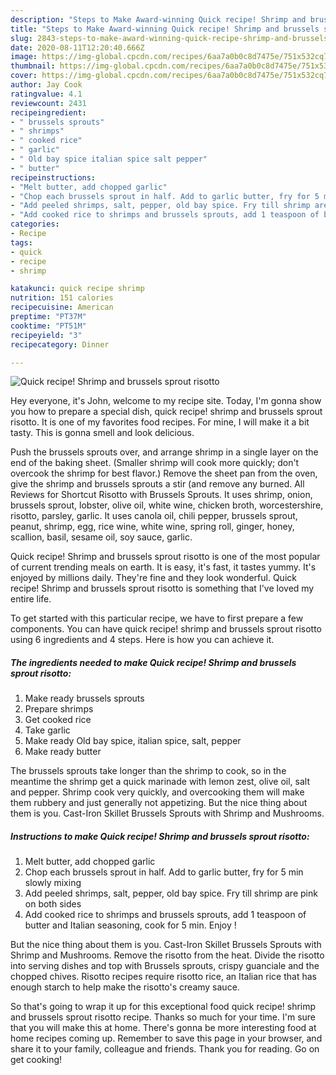 ```yaml
---
description: "Steps to Make Award-winning Quick recipe! Shrimp and brussels sprout risotto"
title: "Steps to Make Award-winning Quick recipe! Shrimp and brussels sprout risotto"
slug: 2843-steps-to-make-award-winning-quick-recipe-shrimp-and-brussels-sprout-risotto
date: 2020-08-11T12:20:40.666Z
image: https://img-global.cpcdn.com/recipes/6aa7a0b0c8d7475e/751x532cq70/quick-recipe-shrimp-and-brussels-sprout-risotto-recipe-main-photo.jpg
thumbnail: https://img-global.cpcdn.com/recipes/6aa7a0b0c8d7475e/751x532cq70/quick-recipe-shrimp-and-brussels-sprout-risotto-recipe-main-photo.jpg
cover: https://img-global.cpcdn.com/recipes/6aa7a0b0c8d7475e/751x532cq70/quick-recipe-shrimp-and-brussels-sprout-risotto-recipe-main-photo.jpg
author: Jay Cook
ratingvalue: 4.1
reviewcount: 2431
recipeingredient:
- " brussels sprouts"
- " shrimps"
- " cooked rice"
- " garlic"
- " Old bay spice italian spice salt pepper"
- " butter"
recipeinstructions:
- "Melt butter, add chopped garlic"
- "Chop each brussels sprout in half. Add to garlic butter, fry for 5 min slowly mixing"
- "Add peeled shrimps, salt, pepper, old bay spice. Fry till shrimp are pink on both sides"
- "Add cooked rice to shrimps and brussels sprouts, add 1 teaspoon of butter and Italian seasoning, cook for 5 min. Enjoy !"
categories:
- Recipe
tags:
- quick
- recipe
- shrimp

katakunci: quick recipe shrimp 
nutrition: 151 calories
recipecuisine: American
preptime: "PT37M"
cooktime: "PT51M"
recipeyield: "3"
recipecategory: Dinner

---
```



![Quick recipe! Shrimp and brussels sprout risotto](https://img-global.cpcdn.com/recipes/6aa7a0b0c8d7475e/751x532cq70/quick-recipe-shrimp-and-brussels-sprout-risotto-recipe-main-photo.jpg)

Hey everyone, it's John, welcome to my recipe site. Today, I'm gonna show you how to prepare a special dish, quick recipe! shrimp and brussels sprout risotto. It is one of my favorites food recipes. For mine, I will make it a bit tasty. This is gonna smell and look delicious.

Push the brussels sprouts over, and arrange shrimp in a single layer on the end of the baking sheet. (Smaller shrimp will cook more quickly; don&#39;t overcook the shrimp for best flavor.) Remove the sheet pan from the oven, give the shrimp and brussels sprouts a stir (and remove any burned. All Reviews for Shortcut Risotto with Brussels Sprouts. It uses shrimp, onion, brussels sprout, lobster, olive oil, white wine, chicken broth, worcestershire, risotto, parsley, garlic. It uses canola oil, chili pepper, brussels sprout, peanut, shrimp, egg, rice wine, white wine, spring roll, ginger, honey, scallion, basil, sesame oil, soy sauce, garlic.

Quick recipe! Shrimp and brussels sprout risotto is one of the most popular of current trending meals on earth. It is easy, it's fast, it tastes yummy. It's enjoyed by millions daily. They're fine and they look wonderful. Quick recipe! Shrimp and brussels sprout risotto is something that I've loved my entire life.


To get started with this particular recipe, we have to first prepare a few components. You can have quick recipe! shrimp and brussels sprout risotto using 6 ingredients and 4 steps. Here is how you can achieve it.

<!--inarticleads1-->

##### The ingredients needed to make Quick recipe! Shrimp and brussels sprout risotto:

1. Make ready  brussels sprouts
1. Prepare  shrimps
1. Get  cooked rice
1. Take  garlic
1. Make ready  Old bay spice, italian spice, salt, pepper
1. Make ready  butter


The brussels sprouts take longer than the shrimp to cook, so in the meantime the shrimp get a quick marinade with lemon zest, olive oil, salt and pepper. Shrimp cook very quickly, and overcooking them will make them rubbery and just generally not appetizing. But the nice thing about them is you. Cast-Iron Skillet Brussels Sprouts with Shrimp and Mushrooms. 

<!--inarticleads2-->

##### Instructions to make Quick recipe! Shrimp and brussels sprout risotto:

1. Melt butter, add chopped garlic
1. Chop each brussels sprout in half. Add to garlic butter, fry for 5 min slowly mixing
1. Add peeled shrimps, salt, pepper, old bay spice. Fry till shrimp are pink on both sides
1. Add cooked rice to shrimps and brussels sprouts, add 1 teaspoon of butter and Italian seasoning, cook for 5 min. Enjoy !


But the nice thing about them is you. Cast-Iron Skillet Brussels Sprouts with Shrimp and Mushrooms. Remove the risotto from the heat. Divide the risotto into serving dishes and top with Brussels sprouts, crispy guanciale and the chopped chives. Risotto recipes require risotto rice, an Italian rice that has enough starch to help make the risotto&#39;s creamy sauce. 

So that's going to wrap it up for this exceptional food quick recipe! shrimp and brussels sprout risotto recipe. Thanks so much for your time. I'm sure that you will make this at home. There's gonna be more interesting food at home recipes coming up. Remember to save this page in your browser, and share it to your family, colleague and friends. Thank you for reading. Go on get cooking!

